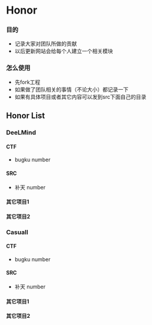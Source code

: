 ﻿# Honor

### 目的
* 记录大家对团队所做的贡献
* 以后更新网站会给每个人建立一个相关模块

### 怎么使用
* 先fork工程
* 如果做了团队相关的事情（不论大小）都记录一下
* 如果有具体项目或者其它内容可以发到src下面自己的目录


## Honor List
### DeeLMind
#### CTF
* bugku number
#### SRC
* 补天 number

#### 其它项目1

#### 其它项目2

### Casuall

#### CTF
* bugku number
#### SRC
* 补天 number

#### 其它项目1

#### 其它项目2

